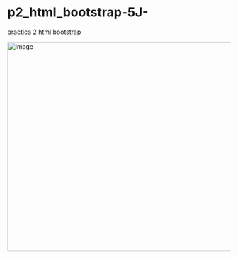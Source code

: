 # p2_html_bootstrap-5J-
practica 2 html bootstrap

<img width="1920" height="472" alt="image" src="https://github.com/user-attachments/assets/0614aa00-bd5b-458e-9114-ca15b89dc380" />

